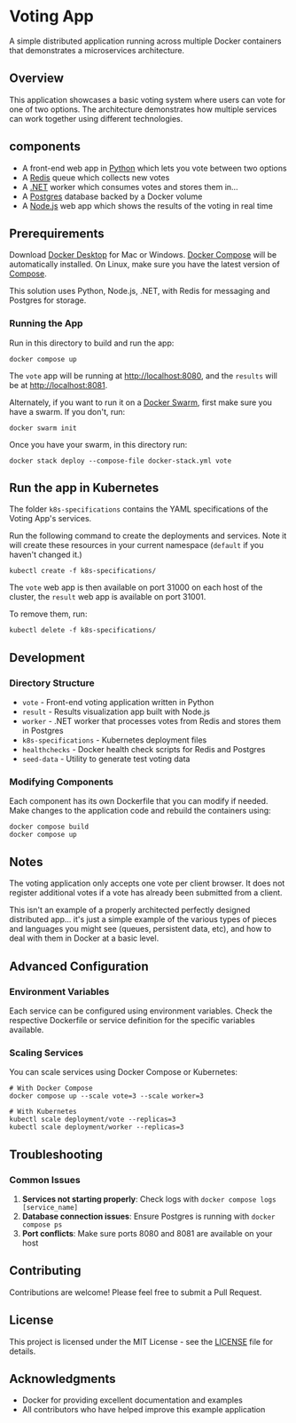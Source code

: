 # Voting App

A simple distributed application running across multiple Docker containers that demonstrates a microservices architecture.

## Overview

This application showcases a basic voting system where users can vote for one of two options. The architecture demonstrates how multiple services can work together using different technologies.

## components

- A front-end web app in [Python](/vote) which lets you vote between two options
- A [Redis](https://hub.docker.com/_/redis/) queue which collects new votes
- A [.NET](/worker/) worker which consumes votes and stores them in…
- A [Postgres](https://hub.docker.com/_/postgres/) database backed by a Docker volume
- A [Node.js](/result) web app which shows the results of the voting in real time

## Prerequirements

Download [Docker Desktop](https://www.docker.com/products/docker-desktop) for Mac or Windows. [Docker Compose](https://docs.docker.com/compose) will be automatically installed. On Linux, make sure you have the latest version of [Compose](https://docs.docker.com/compose/install/).

This solution uses Python, Node.js, .NET, with Redis for messaging and Postgres for storage.

### Running the App

Run in this directory to build and run the app:

```shell
docker compose up
```

The `vote` app will be running at [http://localhost:8080](http://localhost:8080), and the `results` will be at [http://localhost:8081](http://localhost:8081).

Alternately, if you want to run it on a [Docker Swarm](https://docs.docker.com/engine/swarm/), first make sure you have a swarm. If you don't, run:

```shell
docker swarm init
```

Once you have your swarm, in this directory run:

```shell
docker stack deploy --compose-file docker-stack.yml vote
```

## Run the app in Kubernetes

The folder `k8s-specifications` contains the YAML specifications of the Voting App's services.

Run the following command to create the deployments and services. Note it will create these resources in your current namespace (`default` if you haven't changed it.)

```shell
kubectl create -f k8s-specifications/
```

The `vote` web app is then available on port 31000 on each host of the cluster, the `result` web app is available on port 31001.

To remove them, run:

```shell
kubectl delete -f k8s-specifications/
```

## Development

### Directory Structure

- `vote` - Front-end voting application written in Python
- `result` - Results visualization app built with Node.js
- `worker` - .NET worker that processes votes from Redis and stores them in Postgres
- `k8s-specifications` - Kubernetes deployment files
- `healthchecks` - Docker health check scripts for Redis and Postgres
- `seed-data` - Utility to generate test voting data

### Modifying Components

Each component has its own Dockerfile that you can modify if needed. Make changes to the application code and rebuild the containers using:

```shell
docker compose build
docker compose up
```

## Notes

The voting application only accepts one vote per client browser. It does not register additional votes if a vote has already been submitted from a client.

This isn't an example of a properly architected perfectly designed distributed app... it's just a simple
example of the various types of pieces and languages you might see (queues, persistent data, etc), and how to
deal with them in Docker at a basic level.

## Advanced Configuration

### Environment Variables

Each service can be configured using environment variables. Check the respective Dockerfile or service definition for the specific variables available.

### Scaling Services

You can scale services using Docker Compose or Kubernetes:

```shell
# With Docker Compose
docker compose up --scale vote=3 --scale worker=3

# With Kubernetes
kubectl scale deployment/vote --replicas=3
kubectl scale deployment/worker --replicas=3
```

## Troubleshooting

### Common Issues

1. **Services not starting properly**: Check logs with `docker compose logs [service_name]`
2. **Database connection issues**: Ensure Postgres is running with `docker compose ps`
3. **Port conflicts**: Make sure ports 8080 and 8081 are available on your host

## Contributing

Contributions are welcome! Please feel free to submit a Pull Request.

## License

This project is licensed under the MIT License - see the [LICENSE](LICENSE) file for details.

## Acknowledgments

- Docker for providing excellent documentation and examples
- All contributors who have helped improve this example application
